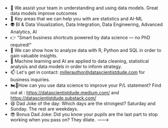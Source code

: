 - 👋 We assist your team in understanding and using data models. Great data models improve outcomes  
- 👀 Key areas that we can help you with are statistics and AI-ML
- 👽 BI & Data Visualization, Data Integration, Data Engineering, Advanced Analytics, AI
- 👉 “Smart business shortcuts powered by data science — no PhD required!"
- 🌱 We can show how to analyze data with R, Python and SQL in order to gain valuable insights.
- 💞️ Machine learning and AI are applied to data cleaning, statistical analysis and data models in order to inform strategy.
- 📫 Let's get in contact: millerauthor@datascientistdude.com for business inquiries.
- 🏍️💨How can you use data science to improve your P/L statement? Find out at : https://datascientistdude.medium.com/ and https://datascientistdude.substack.com/
- 😄 Dad Joke of the day: Which days are the strongest? Saturday and Sunday. The rest are weekdays.
- 😎 Bonus Dad Joke: Did you know your pupils are the last part to stop working when you pass on? They dilate.
--->
